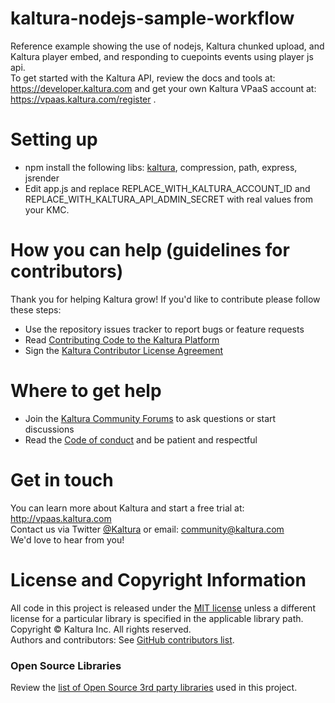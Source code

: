 # kaltura-nodejs-sample-workflow
Reference example showing the use of nodejs, Kaltura chunked upload, and Kaltura player embed, and responding to cuepoints events using player js api.  
To get started with the Kaltura API, review the docs and tools at: https://developer.kaltura.com and get your own Kaltura VPaaS account at: https://vpaas.kaltura.com/register .

# Setting up

* npm install the following libs: [kaltura](https://developer.kaltura.com/api-docs/Client_Libraries/), compression, path, express, jsrender 
* Edit app.js and replace REPLACE_WITH_KALTURA_ACCOUNT_ID and REPLACE_WITH_KALTURA_API_ADMIN_SECRET with real values from your KMC.

# How you can help (guidelines for contributors) 
Thank you for helping Kaltura grow! If you'd like to contribute please follow these steps:
* Use the repository issues tracker to report bugs or feature requests
* Read [Contributing Code to the Kaltura Platform](https://github.com/kaltura/platform-install-packages/blob/master/doc/Contributing-to-the-Kaltura-Platform.md)
* Sign the [Kaltura Contributor License Agreement](https://agentcontribs.kaltura.org/)

# Where to get help
* Join the [Kaltura Community Forums](https://forum.kaltura.org/) to ask questions or start discussions
* Read the [Code of conduct](https://forum.kaltura.org/faq) and be patient and respectful

# Get in touch
You can learn more about Kaltura and start a free trial at: http://vpaas.kaltura.com    
Contact us via Twitter [@Kaltura](https://twitter.com/Kaltura) or email: community@kaltura.com  
We'd love to hear from you!

# License and Copyright Information
All code in this project is released under the [MIT license](https://github.com/zoharbabin/kaltura-nodejs-sample-workflow/blob/master/LICENSE) unless a different license for a particular library is specified in the applicable library path.   
Copyright © Kaltura Inc. All rights reserved.   
Authors and contributors: See [GitHub contributors list](https://github.com/kaltura/YOURREPONAME/graphs/contributors).  

### Open Source Libraries
Review the [list of Open Source 3rd party libraries](open-source-libraries.md) used in this project.
